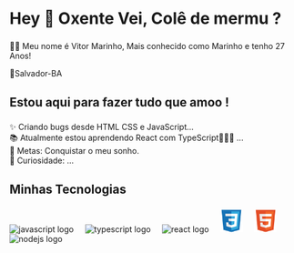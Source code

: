 <h1 align="left">Hey 🌵 Oxente Vei, Colê de mermu ? </h1>

###

<p align="left">🧑‍💻 Meu nome é Vitor Marinho, Mais conhecido como Marinho e tenho 27 Anos! </p>
<p align="left">🌵Salvador-BA </p>


<h2 align="left">Estou aqui para fazer tudo que amoo !</h2>

###

<p align="left">✨ Criando bugs desde HTML CSS e JavaScript...<br>📚 Atualmente estou aprendendo React com TypeScript🧑🏼‍🔬 ...<br>🎯 Metas: Conquistar o meu sonho.<br>🎲 Curiosidade: ...</p>

###

<h2 align="left">Minhas Tecnologias</h2>

###

<div align="left">
  <img src="https://cdn.jsdelivr.net/gh/devicons/devicon/icons/javascript/javascript-original.svg" height="40" alt="javascript logo"  />
  <img width="12" />
  <img src="https://cdn.jsdelivr.net/gh/devicons/devicon/icons/typescript/typescript-original.svg" height="40" alt="typescript logo"  />
  <img width="12" />
  <img src="https://cdn.jsdelivr.net/gh/devicons/devicon/icons/react/react-original.svg" height="40" alt="react logo"  />
  <img width="12" />
  <img src="https://raw.githubusercontent.com/devicons/devicon/master/icons/css3/css3-original.svg" height="40" alt="react logo"/>
  <img width="12" />
  <img src="https://raw.githubusercontent.com/devicons/devicon/master/icons/html5/html5-original.svg" height="40" alt="react logo">
  <img width="12" />
  <img src="https://cdn.jsdelivr.net/gh/devicons/devicon/icons/nodejs/nodejs-original.svg" height="40" alt="nodejs logo"  />
  <img width="12" />
</div>

###
